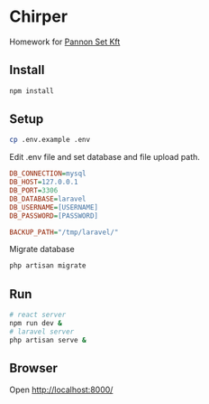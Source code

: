 # Chirper

Homework for [Pannon Set Kft](https://www.ps.hu/)

## Install
```bash
npm install
```
## Setup
```bash
cp .env.example .env
```
Edit .env file and set database and file upload path.
```ini
DB_CONNECTION=mysql
DB_HOST=127.0.0.1
DB_PORT=3306
DB_DATABASE=laravel
DB_USERNAME=[USERNAME]
DB_PASSWORD=[PASSWORD]

BACKUP_PATH="/tmp/laravel/"
```
Migrate database
```bash
php artisan migrate
```
## Run
```bash
# react server
npm run dev &
# laravel server
php artisan serve &
```

## Browser
Open [http://localhost:8000/](http://localhost:8000/)
